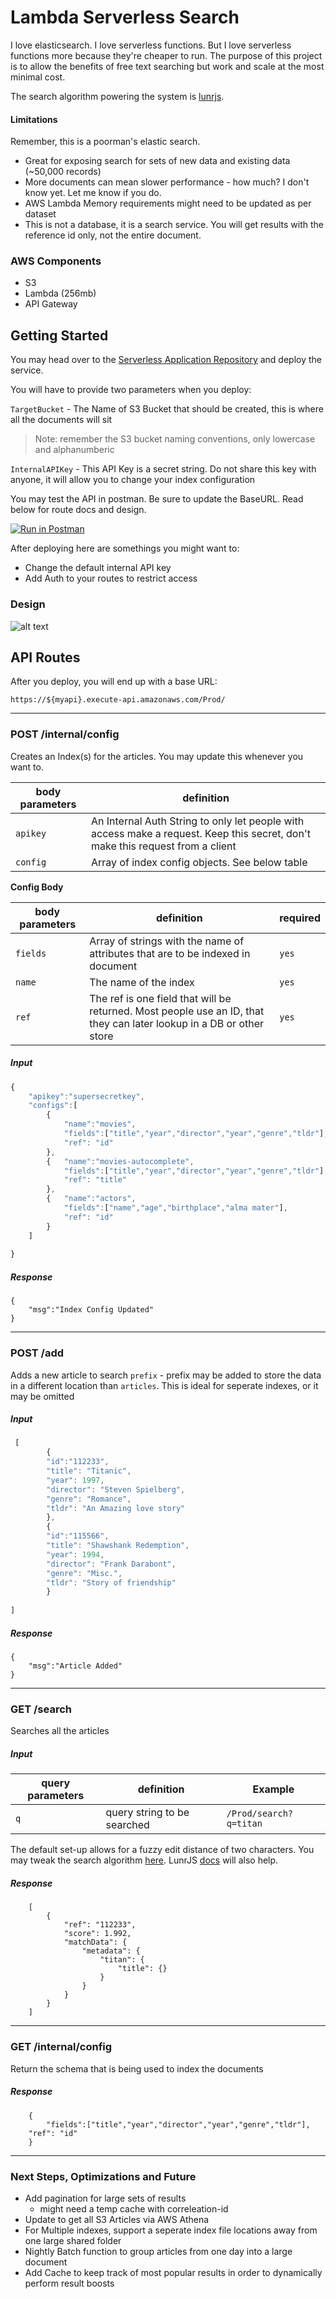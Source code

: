 # Lambda Serverless Search

I love elasticsearch. I love serverless functions. But I love serverless functions more because they're cheaper to run. The purpose of this project is to allow the benefits of free text searching but work and scale at the most minimal cost.

The search algorithm powering the system is [lunrjs](http://lunrjs.com).

#### Limitations
Remember, this is a poorman's elastic search. 

- Great for exposing search for sets of new data and existing data (~50,000 records)
- More documents can mean slower performance - how much? I don't know yet. Let me know if you do. 
- AWS Lambda Memory requirements might need to be updated as per dataset
- This is not a database, it is a search service. You will get results with the reference id only, not the entire document.

### AWS Components
- S3	
- Lambda (256mb)
- API Gateway

## Getting Started

You may head over to the [Serverless Application Repository](sss) and deploy the service.

You will have to provide two parameters when you deploy:

`TargetBucket` - The Name of S3 Bucket that should be created, this is where all the documents will sit 
> Note: remember the S3 bucket naming conventions, only lowercase and alphanumberic

`InternalAPIKey` - This API Key is a secret string. Do not share this key with anyone, it will allow you to change your index configuration

You may test the API in postman. Be sure to update the BaseURL. Read below for route docs and design.

[![Run in Postman](https://run.pstmn.io/button.svg)](https://app.getpostman.com/run-collection/c050def4904367e08d45)

After deploying here are somethings you might want to:
- Change the default internal API key
- Add Auth to your routes to restrict access



### Design

![alt text](https://github.com/rlingineni/Lambda-Serverless-Search/blob/master/Architecture.png)


## API Routes

After you deploy, you will end up with a base URL:

`https://${myapi}.execute-api.amazonaws.com/Prod/`

-------------------
### POST /internal/config
Creates an Index(s) for the articles. You may update this whenever you want to. 


| body parameters |  definition | 
| ------------- | ------------- |
| `apikey`  | An Internal Auth String to only let people with access make a request. Keep this secret, don't make this request from a client  | 
| `config`  | Array of index config objects. See below table| 

**Config Body**

| body parameters |  definition | required|
| ------------- | ------------- |------------- 
| `fields`  | Array of strings with the name of attributes that are to be indexed in document| `yes`|
| `name`  | The name of the index| `yes`|
| `ref`  | The ref is one field that will be returned. Most people use an ID, that they can later lookup in a DB or other store|`yes`|

##### Input
```javascript
{
    "apikey":"supersecretkey",
	"configs":[
		{
			"name":"movies",
			"fields":["title","year","director","year","genre","tldr"],
			"ref": "id"
		},
		{	"name":"movies-autocomplete",
			"fields":["title","year","director","year","genre","tldr"],
			"ref": "title"
		},
		{	"name":"actors",
			"fields":["name","age","birthplace","alma mater"],
			"ref": "id"
		}
	]
	
}
```
##### Response
```
{
	"msg":"Index Config Updated"
}
```
-------------------

### POST /add
Adds a new article to search
`prefix` - prefix may be added to store the data in a different location than `articles`. This is ideal for seperate indexes, or it may be omitted
##### Input
```javascript
 [
	    {           
		"id":"112233",
		"title": "Titanic",
		"year": 1997,
		"director": "Steven Spielberg",
		"genre": "Romance",
		"tldr": "An Amazing love story"
	    },
	    {           
		"id":"115566",
		"title": "Shawshank Redemption",
		"year": 1994,
		"director": "Frank Darabont",
		"genre": "Misc.",
		"tldr": "Story of friendship"
	    }
	
]
```
##### Response
```
{
	"msg":"Article Added"
}
```

-------------------

### GET /search
Searches all the articles

##### Input
| query parameters |  definition | Example| 
| ------------- | ------------- |---------|
| `q`  | query string to be searched  | `/Prod/search?q=titan` |

The default set-up allows for a fuzzy edit distance of two characters. You may tweak the search algorithm [here](https://github.com/rlingineni/Lambda-Serverless-Search/blob/2099d87854b4c7f23eced3214a3141ef66bef95d/document_search/app.js#L173). LunrJS [docs](https://lunrjs.com/guides/searching.html) will also help.
##### Response
```
    [
        {
            "ref": "112233",
            "score": 1.992,
            "matchData": {
                "metadata": {
                    "titan": {
                        "title": {}
                    }
                }
            }
        }
    ]
```

-------------------

### GET /internal/config
Return the schema that is being used to index the documents

##### Response
```
    {
    	"fields":["title","year","director","year","genre","tldr"],
	"ref": "id"
    }
```

-------------------
### Next Steps, Optimizations and Future

- Add pagination for large sets of results
	- might need a temp cache with correleation-id
- Update to get all S3 Articles via AWS Athena
- For Multiple indexes, support a seperate index file locations away from one large shared folder
- Nightly Batch function to group articles from one day into a large document
- Add Cache to keep track of most popular results in order to dynamically perform result boosts


